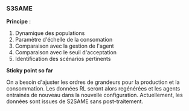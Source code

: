 ### S3SAME 

**Principe** : 


1. Dynamique des populations 
1. Paramètre d'échelle de la consomation 
1. Comparaison avec la gestion de l'agent 
1. Comparaison avec le seuil d'acceptation 
1. Identification des scénarios pertinents 


**Sticky point so far**

On a besoin d'ajuster les ordres de grandeurs pour la production et la consommation. Les données RL seront alors regénérées et les agents entrainés de nouveau dans la nouvelle configuration. Actuellement, les données sont issues de S2SAME sans post-traitement. 

